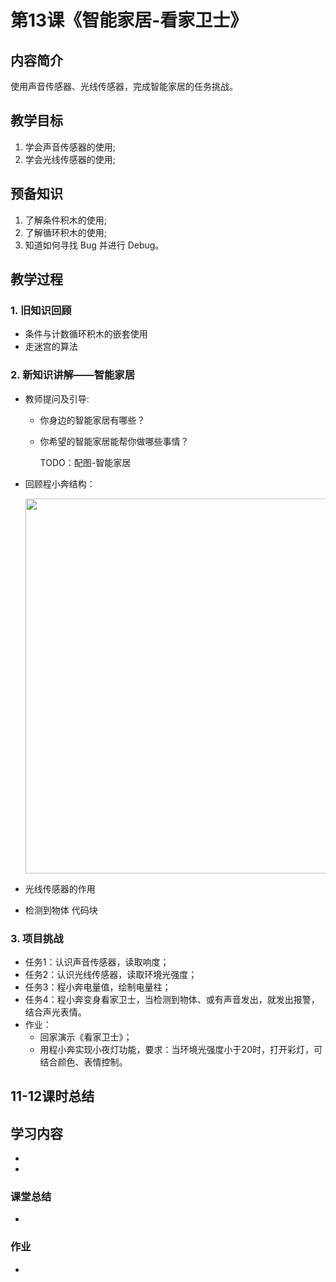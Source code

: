 <!-- # 机器人编程入门学习 -->
<style>
  .width150 {
      width: 150px;
  }
  .width300 {
      width: 300px;
  }
  .width600 {
      width: 600px;
  }
</style>

# 第13课《智能家居-看家卫士》

## 内容简介

使用声音传感器、光线传感器，完成智能家居的任务挑战。

## 教学目标

1. 学会声音传感器的使用;
1. 学会光线传感器的使用;

## 预备知识

1. 了解条件积木的使用;
1. 了解循环积木的使用;
1. 知道如何寻找 Bug 并进行 Debug。

## 教学过程

### 1. 旧知识回顾

- 条件与计数循环积木的嵌套使用
- 走迷宫的算法

### 2. 新知识讲解——智能家居

- 教师提问及引导:
  - 你身边的智能家居有哪些？
  - 你希望的智能家居能帮你做哪些事情？

    TODO：配图-智能家居
    <!-- <img src="./images/10-1.png" class="width600" /> -->

- 回顾程小奔结构：

  <img src="./images/1-6-b.png" class="width600" />

- 光线传感器的作用

- 检测到物体 代码块


### 3. 项目挑战

- 任务1：认识声音传感器，读取响度；
- 任务2：认识光线传感器，读取环境光强度；
- 任务3：程小奔电量值，绘制电量柱；
- 任务4：程小奔变身看家卫士，当检测到物体、或有声音发出，就发出报警，结合声光表情。
- 作业：
  - 回家演示《看家卫士》；
  - 用程小奔实现小夜灯功能，要求：当环境光强度小于20时，打开彩灯，可结合颜色、表情控制。


## 11-12课时总结

## 学习内容

* 
* 

### 课堂总结

* 

### 作业

* 